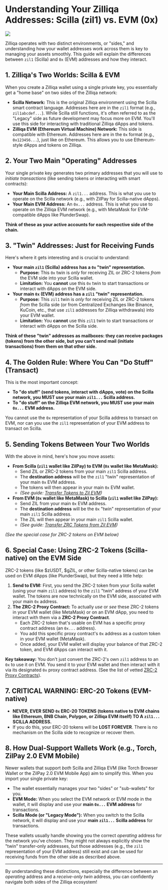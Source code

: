 # Understanding Your Zilliqa Addresses: Scilla (zil1) vs. EVM (0x)

![](../../.gitbook/assets/Scilla_vs_EVM_plunderswap_documentation_.png)

Zilliqa operates with two distinct environments, or "sides," and understanding how your wallet addresses work across them is key to managing your assets smoothly. This guide will explain the differences between `zil1` (Scilla) and `0x` (EVM) addresses and how they interact.

## 1. Zilliqa's Two Worlds: Scilla & EVM

When you create a Zilliqa wallet using a single private key, you essentially get a "home base" on two sides of the Zilliqa network:

*   **Scilla Network:** This is the original Zilliqa environment using the Scilla smart contract language. Addresses here are in the `zil1` format (e.g., `zil1abcdef...`). While Scilla still functions, it's often referred to as the "Legacy" side as future development may focus more on EVM. You'll use this side for interacting with traditional Zilliqa dApps and tokens.
*   **Zilliqa EVM (Ethereum Virtual Machine) Network:** This side is compatible with Ethereum. Addresses here are in the `0x` format (e.g., `0x123456...`), just like on Ethereum. This allows you to use Ethereum-style dApps and tokens on Zilliqa.

## 2. Your Two Main "Operating" Addresses

Your single private key generates two primary addresses that you will use to *initiate transactions* (like sending tokens or interacting with smart contracts):

*   **Your Main Scilla Address:** A `zil1...` address. This is what you use to operate on the Scilla network (e.g., with ZilPay for Scilla-native dApps).
*   **Your Main EVM Address:** An `0x...` address. This is what you use to operate on the Zilliqa EVM network (e.g., with MetaMask for EVM-compatible dApps like PlunderSwap).

**Think of these as your active accounts for each respective side of the chain.**

## 3. "Twin" Addresses: Just for Receiving Funds

Here's where it gets interesting and is crucial to understand:

*   **Your main `zil1` (Scilla) address has a `0x` "twin" representation.**
    *   **Purpose:** This `0x` twin is *only* for receiving ZIL or ZRC-2 tokens *from* the EVM side into your Scilla wallet.
    *   **Limitation:** You **cannot** use this `0x` twin to start transactions or interact with dApps on the EVM side.
*   **Your main `0x` (EVM) address has a `zil1` "twin" representation.**
    *   **Purpose:** This `zil1` twin is *only* for receiving ZIL or ZRC-2 tokens *from* the Scilla side (or from Centralized Exchanges like Binance, KuCoin, etc., that use `zil1` addresses for Zilliqa withdrawals) into your EVM wallet.
    *   **Limitation:** You **cannot** use this `zil1` twin to start transactions or interact with dApps on the Scilla side.

**Think of these "twin" addresses as mailboxes: they can receive packages (tokens) from the other side, but you can't send mail (initiate transactions) from them on that other side.**

## 4. The Golden Rule: Where You Can "Do Stuff" (Transact)

This is the most important concept:

*   **To "do stuff" (send tokens, interact with dApps, vote) on the Scilla network, you MUST use your main `zil1...` Scilla address.**
*   **To "do stuff" on the Zilliqa EVM network, you MUST use your main `0x...` EVM address.**

You cannot use the `0x` representation of your Scilla address to transact on EVM, nor can you use the `zil1` representation of your EVM address to transact on Scilla.

## 5. Sending Tokens Between Your Two Worlds

With the above in mind, here's how you move assets:

*   **From Scilla (`zil1` wallet like ZilPay) to EVM (`0x` wallet like MetaMask):**
    *   Send ZIL or ZRC-2 tokens from your main `zil1` Scilla address.
    *   The **destination address** will be the `zil1` "twin" representation of your main `0x` EVM address.
    *   The tokens will then appear in your main `0x` EVM wallet.
    *   *(See guide: [Transfer Tokens to Zil EVM](transfer-to-EVM.md))* 
*   **From EVM (`0x` wallet like MetaMask) to Scilla (`zil1` wallet like ZilPay):**
    *   Send ZIL from your main `0x` EVM address.
    *   The **destination address** will be the `0x` "twin" representation of your main `zil1` Scilla address.
    *   The ZIL will then appear in your main `zil1` Scilla wallet.
    *   *(See guide: [Transfer ZRC Tokens from Zil EVM](transfer-from-EVM.md))* 

*(See the special case for ZRC-2 tokens on EVM below)*

## 6. Special Case: Using ZRC-2 Tokens (Scilla-native) on the EVM Side

ZRC-2 tokens (like $zUSDT, $gZIL, or other Scilla-native tokens) can be used on EVM dApps (like PlunderSwap), but they need a little help:

1.  **Send to EVM:** First, you send the ZRC-2 token from your Scilla wallet (using your main `zil1` address) to the `zil1` "twin" address of your EVM wallet. The tokens are now technically on the EVM side, associated with your main `0x` address.
2.  **The ZRC-2 Proxy Contract:** To actually *use* or *see* these ZRC-2 tokens in your EVM wallet (like MetaMask) or on an EVM dApp, you need to interact with them via a **ZRC-2 Proxy Contract**.
    *   Each ZRC-2 token that's usable on EVM has a specific proxy contract address (an `0x...` address).
    *   You add this specific proxy contract's `0x` address as a custom token in your EVM wallet (MetaMask).
    *   Once added, your EVM wallet will display your balance of that ZRC-2 token, and EVM dApps can interact with it.

**Key takeaway:** You don't just convert the ZRC-2's own `zil1` address to an `0x` to use it on EVM. You send it to your EVM wallet and then interact with it via its designated `0x` proxy contract address. (See the list of vetted [ZRC-2 Proxy Contracts](../../developers/zrc2-proxy-contracts/README.md)).

## 7. CRITICAL WARNING: ERC-20 Tokens (EVM-native)

*   **NEVER, EVER SEND `0x` ERC-20 TOKENS (tokens native to EVM chains like Ethereum, BNB Chain, Polygon, or Zilliqa EVM itself) TO A `zil1...` SCILLA ADDRESS.**
*   If you do this, your ERC-20 tokens will be **LOST FOREVER**. There is no mechanism on the Scilla side to recognize or recover them.

## 8. How Dual-Support Wallets Work (e.g., Torch, ZilPay 2.0 EVM Mobile)

Newer wallets that support *both* Scilla and Zilliqa EVM (like Torch Browser Wallet or the ZilPay 2.0 EVM Mobile App) aim to simplify this. When you import your single private key:

*   The wallet essentially manages your two "sides" or "sub-wallets" for you.
*   **EVM Mode:** When you select the EVM network or EVM mode in the wallet, it will display and use your **main `0x...` EVM address** for transactions.
*   **Scilla Mode (or "Legacy Mode"):** When you switch to the Scilla network, it will display and use your **main `zil1...` Scilla address** for transactions.

These wallets usually handle showing you the correct *operating* address for the network you've chosen. They might not always explicitly show the "twin" transfer-only addresses, but those addresses (e.g., the `zil1` representation of your EVM address) still exist and can be used for receiving funds from the other side as described above.

---

By understanding these distinctions, especially the difference between an *operating* address and a *receive-only twin* address, you can confidently navigate both sides of the Zilliqa ecosystem!

